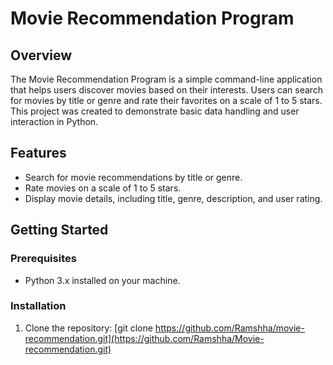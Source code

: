# Movie Recommendation Program

## Overview
The Movie Recommendation Program is a simple command-line application that helps users discover movies based on their interests. Users can search for movies by title or genre and rate their favorites on a scale of 1 to 5 stars. This project was created to demonstrate basic data handling and user interaction in Python.

## Features
- Search for movie recommendations by title or genre.
- Rate movies on a scale of 1 to 5 stars.
- Display movie details, including title, genre, description, and user rating.

## Getting Started

### Prerequisites
- Python 3.x installed on your machine.

### Installation
1. Clone the repository:
   [git clone https://github.com/Ramshha/movie-recommendation.git](https://github.com/Ramshha/Movie-recommendation.git)
